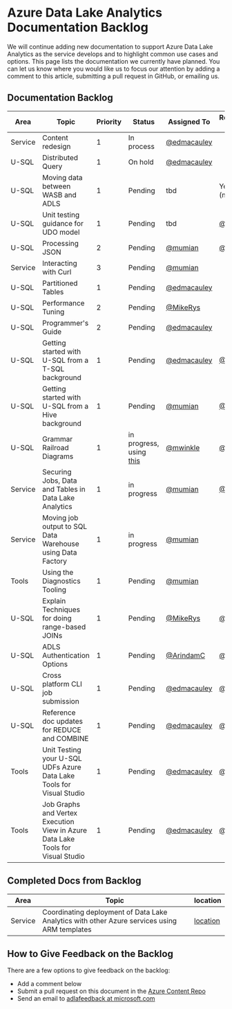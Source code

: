 <properties
   pageTitle="Azure Data Lake Analytics Documentation Backlog | Microsoft Azure"
   description="Data Lake Analytics is an Azure Big Data computation service that lets you use data to drive your business using the insights gained from your data in the cloud, regardless of where it is and regardless of its size. Data Lake Analytics enables this in the simplest, most scalable, and most economical way possible. This page is the backlog for our documentation efforts "
   documentationCenter="na"
   services="data-lake-analytics"
   authors="pablissima"
   manager="pablissima"
   editor="cgronlun"/>

<tags
   ms.service="data-lake-analytics"
   ms.devlang="na"
   ms.topic="article"
   ms.tgt_pltfrm="na"
   ms.workload="big-data"
   ms.date="03/10/2016"
   ms.author="mwinkle"/>

# Azure Data Lake Analytics Documentation Backlog

We will continue adding new documentation to support Azure Data Lake Analytics as the service develops and to highlight common use cases and options. This page lists the documentation we currently have planned. You can let us know where you would like us to focus our attention by adding a comment to this article, submitting a pull request in GitHub, or emailing us.

## Documentation Backlog

Area   |Topic | Priority | Status | Assigned To | Requested By 
------------- | ------------- | -------------- | -------------- | --------------- | --------------
Service | Content redesign		 | 1 | In process | [@edmacauley](https://github.com/edmacauley) |
U-SQL   | Distributed Query		 | 1 | On hold |  [@edmacauley](https://github.com/edmacauley) |
U-SQL  | Moving data between WASB and ADLS		| 1 |  Pending | tbd | Ye Xing (ml)
U-SQL | Unit testing guidance for UDO model | 1 | Pending | tbd | [@ddobric](https://github.com/ddobric) 
U-SQL  | Processing JSON 		| 2 |  Pending | [@mumian](https://github.com/mumian) | [@mwinkle](https://github.com/mwinkle)
Service | Interacting with Curl | 3 |Pending |[@mumian](https://github.com/mumian)
U-SQL | Partitioned Tables |1 | Pending | [@edmacauley](https://github.com/edmacauley) | 
U-SQL | Performance Tuning | 2 | Pending | [@MikeRys](https://github.com/mikerys) | 
U-SQL | Programmer's Guide | 2 | Pending | [@edmacauley](https://github.com/edmacauley) | 
U-SQL | Getting started with U-SQL from a T-SQL background | 1 | Pending | [@edmacauley](https://github.com/edmacauley)  | [@MikeRys](https://github.com/mikerys)
U-SQL | Getting started with U-SQL from a Hive background | 1  | Pending | [@mumian](https://github.com/mumian)| [@MikeRys](https://github.com/mikerys)
U-SQL | Grammar Railroad Diagrams |  1 | in progress, using [this](http://bottlecaps.de/rr/ui)  | [@mwinkle](https://github.com/mwinkle) | [@mwinkle](https://github.com/mwinkle)
Service | Securing Jobs, Data and Tables in Data Lake Analytics |1| in progress | [@mumian](https://github.com/mumian) | [@MikeRys](https://github.com/mikerys)
Service | Moving job output to SQL Data Warehouse using Data Factory |1 | in progress | [@mumian](https://github.com/mumian) | 
Tools  | Using the Diagnostics Tooling | 1 | Pending | [@mumian](https://github.com/mumian) | 
U-SQL  | Explain Techniques for doing range-based JOINs | 1 | Pending | [@MikeRys](https://github.com/mikerys) |[@saveenr](https://github.com/saveenr) 
U-SQL  | ADLS Authentication Options | 1 | Pending | [@ArindamC](https://github.com/mikerys) |[@saveenr](https://github.com/saveenr) 
U-SQL  | Cross platform CLI job submission | 1 | Pending | [@edmacauley](https://github.com/edmacauley) |[@mwinkle](https://github.com/mwinkle) 
U-SQL  | Reference doc updates for REDUCE and COMBINE | 1 | Pending | [@edmacauley](https://github.com/edmacauley) |[@mwinkle](https://github.com/mwinkle)
Tools  | Unit Testing your U-SQL UDFs Azure Data Lake Tools for Visual Studio  | 1 | Pending | [@edmacauley](https://github.com/edmacauley) |[@xiaoyong](https://github.com/zxzxy1988)
Tools  | Job Graphs and Vertex Execution View in Azure Data Lake Tools for Visual Studio  | 1 | Pending | [@edmacauley](https://github.com/edmacauley) |[@xiaoyong](https://github.com/zxzxy1988)



## Completed Docs from Backlog

Area   |Topic | location
------------- | ------------- | -------------- 
Service | Coordinating deployment of Data Lake Analytics with other Azure services using ARM templates | [location](data-lake-analytics-manage-use-powershell.md)

## How to Give Feedback on the Backlog
There are a few options to give feedback on the backlog:

* Add a comment below
* Submit a pull request on this document in the [Azure Content Repo](https://github.com/Azure/azure-content/blob/master/articles/data-lake-analytics/data-lake-analytics-documentation-backlog.md)
* Send an email to [adlafeedback at microsoft.com](mailto:adlafeedback@microsoft.com?subject=DocBacklog)
